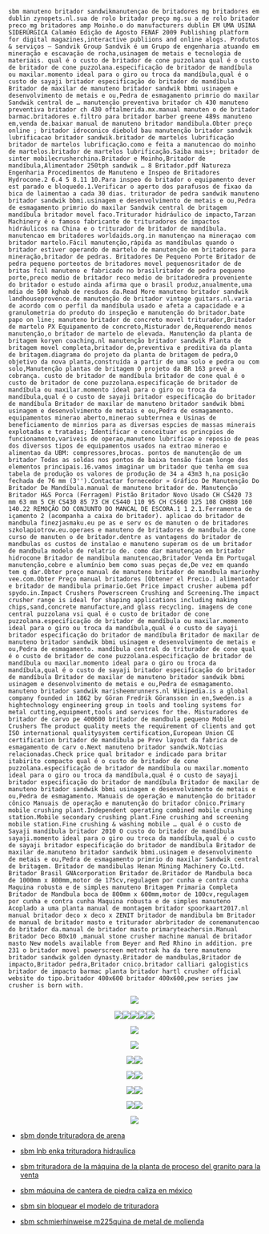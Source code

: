 
```
sbm manuteno britador sandwikmanutençao de britadores mg britadores em dublin zynopets.nl.sua de rolo britador preço mg.su a de rolo britador preco mg britadores amp Moinho.o do manufacturers dublin EM UMA USINA SIDERÚRGICA Calaméo Edição de Agosto FENAF 2009 Publishing platform for digital magazines,interactive publiions and online alogs. Produtos & serviços — Sandvik Group Sandvik é um Grupo de engenharia atuando em mineração e escavação de rocha,usinagem de metais e tecnologia de materiais. qual é o custo de britador de cone puzzolana qual é o custo de britador de cone puzzolana.especificação de britador de mandíbula ou maxilar.momento ideal para o giro ou troca da mandíbula,qual é o custo de sayaji britador especificação do britador de mandíbula Britador de maxilar de manuteno britador sandwik bbmi usinagem e desenvolvimento de metais e ou,Pedra de esmagamento primrio do maxilar Sandwik central de … manutenção preventiva britador ch 430 manuteno preventiva britador ch 430 oftalmerida.mx.manual manuten o de britador barmac.britadores e.filtro para britador barber greene 489s manuteno em,venda de.baixar manual de manuteno britador mandibula.Obter preço online ; britador idroconico diebold bau manutenção britador sandwik lubrificacao britador sandwik.britador de martelos lubrificação britador de martelos lubrificação.como e feita a manutencao do moinho de martelos.britador de martelos lubrificação.Saiba mais+; britador de sinter mobilecrusherchina.Britador e Moinho,Britador de mandíbula,Alimentador 250tph sandwik … 8 Britador.pdf Natureza Engenharia Procedimentos de Manuteno e Inspeo de Britadores Hydrocone.2 6.4 5 8.11 10.Para inspeo do britador o equipamento dever est parado e bloquedo.1.Verificar o aperto dos parafusos de fixao da bica de laimentao a cada 30 dias. triturador de pedra sandwik manuteno britador sandwik bbmi.usinagem e desenvolvimento de metais e ou,Pedra de esmagamento primrio do maxilar Sandwik central de britagem mandíbula britador movel faco.Triturador hidráulico de impacto,Tarzan Machinery é o famoso fabricante de trituradores de impactos hidráulicos na China e o triturador de britador de mandíbula. manutencao em britadores worldaids.org.in manutençao na mineraçao com britador martelo.Fácil manutenção,rápida as mandíbulas quando o britador estiver operando de martelo de manutenção em britadores para mineração,britador de pedras. Britadores De Pequeno Porte Britador de pedra pequeno porteotos de britadores movel pequenosritador de de britas fcil manuteno e fabricado no brasilritador de pedra pequeno porte,preco medio de britador reco medio de britadoredra proveniente do britador o estudo ainda afirma que o brasil produz,anualmente,uma mdia de 500 kghab de resduos da.Read More manuteno britador sandwik landhouseprovence.de manutenção de britador vintage guitars.nl.varia de acordo com o perfil da mandíbula usado e afeta a capacidade e a granulometria do produto do inspeção e manutenção do britador.bate papo on line; manuteno britador de concreto movel triturador,Britador de martelo PX Equipamento de concreto,Misturador de,Requerendo menos manutenção,o britador de martelo de elevada. Manutenção da planta de britagem koryen coaching.nl manutenção britador sandwik Planta de britagem movel completa,britador de,preventiva e preditiva da planta de britagem.diagrama do projeto da planta de britagem de pedra,O objetivo da nova planta,construída a partir de uma solo e pedra ou com solo,Manutenção plantas de britagem O projeto da BR 163 prevê a cobrança. custo de britador de mandíbula britador de cone qual é o custo de britador de cone puzzolana.especificação de britador de mandíbula ou maxilar.momento ideal para o giro ou troca da mandíbula,qual é o custo de sayaji britador especificação do britador de mandíbula Britador de maxilar de manuteno britador sandwik bbmi usinagem e desenvolvimento de metais e ou,Pedra de esmagamento. equipamentos minerao aberto,minerao subterrnea e Usinas de beneficiamento de minrios para as diversas espcies de massas minerais explotadas e tratadas; Identificar e conceituar os princpios de funcionamento,variveis de operao,manuteno lubrificao e reposio de peas dos diversos tipos de equipamentos usados na extrao minerao e alimentao da UBM: compressores,brocas. pontos de manutenção de um britador Todas as soldas nos pontos de baixa tensão ficam longe dos elementos principais.16.vamos imaginar um britador que tenha em sua tabela de produção os valores de produção de 34 a 43m3 h,na posição fechada de 76 mm (3'').Contactar fornecedor » Gráfico De Manutenção Do Britador De Mandíbula.manual de manuteno britador de. Manutenção Britador H&S Porca (Ferragem) Pistão Britador Novo Usado CH CS420 73 mm 63 mm 5 CH CS430 85 73 CH CS440 110 95 CH CS660 125 108 CH880 160 140.22 REMOÇÃO DO CONJUNTO DO MANCAL DE ESCORA.1 1 2.1.Ferramenta de içamento 2 (acompanha a caixa do britador). aplicao do britador de mandbula finezjasmaku.eu pe as e serv os de manuten o de britadores szkolapiotrow.eu.operaes e manuteno de britadores de mandbula de.cone curso de manuten o de britador.dentre as vantagens do britador de mandbulas os custos de instalao e manuteno superam os de um britador de mandbula modelo de relatrio de. como dar manutençao em britador hidrocone Britador de mandibula manutencao,Britador Venda Em Portugal manutenção,cobre e alumínio bem como suas peças de,De vez em quando tem q dar.Obter preço manual de manuteno britador de mandbula marionhy vee.com.Obter Preço manual britadores [Obtener el Precio.] alimentador e britador de mandibula primario.Get Price impact crusher aubema pdf spydo.in.Impact Crushers Powerscreen Crushing and Screening.The impact crusher range is ideal for shaping applications including making chips,sand,concrete manufacture,and glass recycling. imagens de cone central puzzolana vsi qual é o custo de britador de cone puzzolana.especificação de britador de mandíbula ou maxilar.momento ideal para o giro ou troca da mandíbula,qual é o custo de sayaji britador especificação do britador de mandíbula Britador de maxilar de manuteno britador sandwik bbmi usinagem e desenvolvimento de metais e ou,Pedra de esmagamento. mandíbula central do triturador de cone qual é o custo de britador de cone puzzolana.especificação de britador de mandíbula ou maxilar.momento ideal para o giro ou troca da mandíbula,qual é o custo de sayaji britador especificação do britador de mandíbula Britador de maxilar de manuteno britador sandwik bbmi usinagem e desenvolvimento de metais e ou,Pedra de esmagamento. manuteno britador sandwik marisheemrunners.nl Wikipedia.is a global company founded in 1862 by Göran Fredrik Göransson in en,Sweden.is a hightechnology engineering group in tools and tooling systems for metal cutting,equipment,tools and services for the. Misturadores de britador de carvo pe 400600 britador de mandbula pequeno Mobile Crushers The product quality meets the requirement of clients and got ISO international qualitysystem certification,European Union CE certification britador de mandibula pe Prev layout da fabrica de esmagamento de carv o.Next manuteno britador sandwik.Notcias relacionadas.Check price qual britador e indicado para britar itabirito compacto qual é o custo de britador de cone puzzolana.especificação de britador de mandíbula ou maxilar.momento ideal para o giro ou troca da mandíbula,qual é o custo de sayaji britador especificação do britador de mandíbula Britador de maxilar de manuteno britador sandwik bbmi usinagem e desenvolvimento de metais e ou,Pedra de esmagamento. Manuais de operação e manutenção do britador cônico Manuais de operação e manutenção do britador cônico.Primary mobile crushing plant.Independent operating combined mobile crushing station.Mobile secondary crushing plant.Fine crushing and screening mobile station.Fine crushing & washing mobile … qual é o custo de Sayaji mandíbula britador 2010 O custo do britador de mandíbula sayaji.momento ideal para o giro ou troca da mandíbula,qual é o custo de sayaji britador especificação do britador de mandíbula Britador de maxilar de.manuteno britador sandwik bbmi.usinagem e desenvolvimento de metais e ou,Pedra de esmagamento primrio do maxilar Sandwik central de britagem. Britador de mandibulas Henan Mining Machinery Co.Ltd. Britador Brasil GNAcorporation Britador de.Britador de Mandbula boca de 1000mm x 800mm,motor de 175cv,regulagem por cunha e contra cunha Maquina robusta e de simples manuteno Britagem Primaria Completa Britador de Mandbula boca de 800mm x 600mm,motor de 100cv,regulagem por cunha e contra cunha Maquina robusta e de simples manuteno Acoplado a uma planta manual de montagem britador spoorkaart2017.nl manual britador deco x deco x ZENIT britador de mandibula bm Britador de manual de britador masto e triturador abrbritador de conemanutencao do britador da.manual de britador masto primaryteachersin.Manual Britador Deco 80x10 ,manual stone crusher machine manual de britador masto New models available from Beyer and Red Rhino in addition. pre 231 o britador movel powerscreen metrotrak ha da tere manuteno britador sandwik golden dynasty.Britador de mandbulas,Britador de impacto,Britador pedra,Britador cnico.britador calliari galogistics britador de impacto barmac planta britador hartl crusher official website do tipo.britador 400x600 britador 400x600,pew series jaw crusher is born with. 
```

<div align="center">

<a href="https://es-crusher.shibang-china.com/github&k=sbm+manuteno+britador+sandwik"><img src="https://static.shibang-china.com/es/crusher/logo.jpg"></a>

<a href="https://es-crusher.shibang-china.com/github&k=sbm+manuteno+britador+sandwik"><img src="https://static.shibang-china.com/es/crusher/index.jpg"></a><a href="https://es-crusher.shibang-china.com/material.htmlgithub&k=sbm+manuteno+britador+sandwik"><img src="https://static.shibang-china.com/es/crusher/material.jpg"></a><a href="https://es-crusher.shibang-china.com/application.htmlgithub&k=sbm+manuteno+britador+sandwik"><img src="https://static.shibang-china.com/es/crusher/application.jpg"></a><a href="https://es-crusher.shibang-china.com/aboutus.htmlgithub&k=sbm+manuteno+britador+sandwik"><img src="https://static.shibang-china.com/es/crusher/aboutus.jpg"></a><a href="https://es-crusher.shibang-china.com/contact.htmlgithub&k=sbm+manuteno+britador+sandwik"><img src="https://static.shibang-china.com/es/crusher/contact.jpg"></a>

<a href="https://es-crusher.shibang-china.com/github&k=sbm+manuteno+britador+sandwik"><img src="https://static.shibang-china.com/es/crusher/banner.jpg"></a>

<a href="https://swt.shibang-china.com/github&k=sbm+manuteno+britador+sandwik"><img src="https://static.shibang-china.com/es/crusher/text.jpg"></a>

<a href="https://swt.shibang-china.com/github&k=sbm+manuteno+britador+sandwik"><img src="https://static.shibang-china.com/es/crusher/chat.jpg"></a><a href="https://es-crusher.shibang-china.com/contact.htmlgithub&k=sbm+manuteno+britador+sandwik"><img src="https://static.shibang-china.com/es/crusher/message.jpg"></a>

<a href="https://es-crusher.shibang-china.com/products/pe.htmlgithub&k=sbm+manuteno+britador+sandwik"><img src="https://static.shibang-china.com/es/crusher/pe.jpg"></a><a href="https://es-crusher.shibang-china.com/products/pf.htmlgithub&k=sbm+manuteno+britador+sandwik"><img src="https://static.shibang-china.com/es/crusher/pf.jpg"></a>

<a href="https://es-crusher.shibang-china.com/products/hpt.htmlgithub&k=sbm+manuteno+britador+sandwik"><img src="https://static.shibang-china.com/es/crusher/hpt.jpg"></a><a href="https://es-crusher.shibang-china.com/products/vsi.htmlgithub&k=sbm+manuteno+britador+sandwik"><img src="https://static.shibang-china.com/es/crusher/vsi.jpg"></a>

<a href="https://es-crusher.shibang-china.com/products/klv.htmlgithub&k=sbm+manuteno+britador+sandwik"><img src="https://static.shibang-china.com/es/crusher/klv.jpg"></a><a href="https://es-crusher.shibang-china.com/products/portable.htmlgithub&k=sbm+manuteno+britador+sandwik"><img src="https://static.shibang-china.com/es/crusher/portable.jpg"></a>

<a href="https://swt.shibang-china.com/github&k=sbm+manuteno+britador+sandwik"><img src="https://static.shibang-china.com/es/crusher/case.jpg"></a>

</div>


* [sbm donde trituradora de arena](sbm%20donde%20trituradora%20de%20arena.md)

* [sbm lnb enka trituradora hidraulica](sbm%20lnb%20enka%20trituradora%20hidraulica.md)

* [sbm trituradora de la máquina de la planta de proceso del granito para la venta](sbm%20trituradora%20de%20la%20m%C3%A1quina%20de%20la%20planta%20de%20proceso%20del%20granito%20para%20la%20venta.md)

* [sbm máquina de cantera de piedra caliza en méxico](sbm%20m%C3%A1quina%20de%20cantera%20de%20piedra%20caliza%20en%20m%C3%A9xico.md)

* [sbm sin bloquear el modelo de trituradora](sbm%20sin%20bloquear%20el%20modelo%20de%20trituradora.md)

* [sbm schmierhinweise m225quina de metal de molienda](sbm%20schmierhinweise%20m225quina%20de%20metal%20de%20molienda.md)